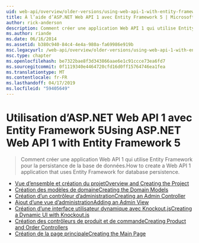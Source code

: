 ```yaml
---
uid: web-api/overview/older-versions/using-web-api-1-with-entity-framework-5/index
title: À l’aide d’ASP.NET Web API 1 avec Entity Framework 5 | Microsoft Docs
author: rick-anderson
description: Comment créer une application Web API 1 qui utilise Entity Framework pour la persistance de la base de données.
ms.author: riande
ms.date: 06/16/2014
ms.assetid: b380c940-84c4-4e4a-980a-fa69986e919b
msc.legacyurl: /web-api/overview/older-versions/using-web-api-1-with-entity-framework-5
msc.type: chapter
ms.openlocfilehash: be7322bae8f3d343866aae6e1c91ccce73ea6fd7
ms.sourcegitcommit: 0f1119340e4464720cfd16d0ff15764746ea1fea
ms.translationtype: MT
ms.contentlocale: fr-FR
ms.lasthandoff: 04/17/2019
ms.locfileid: "59405649"
---
```

# <a name="using-aspnet-web-api-1-with-entity-framework-5"></a><span data-ttu-id="555b3-103">Utilisation d’ASP.NET Web API 1 avec Entity Framework 5</span><span class="sxs-lookup"><span data-stu-id="555b3-103">Using ASP.NET Web API 1 with Entity Framework 5</span></span>

> <span data-ttu-id="555b3-104">Comment créer une application Web API 1 qui utilise Entity Framework pour la persistance de la base de données.</span><span class="sxs-lookup"><span data-stu-id="555b3-104">How to create a Web API 1 application that uses Entity Framework for database persistence.</span></span>


- [<span data-ttu-id="555b3-105">Vue d’ensemble et création du projet</span><span class="sxs-lookup"><span data-stu-id="555b3-105">Overview and Creating the Project</span></span>](using-web-api-with-entity-framework-part-1.md)
- [<span data-ttu-id="555b3-106">Création des modèles de domaine</span><span class="sxs-lookup"><span data-stu-id="555b3-106">Creating the Domain Models</span></span>](using-web-api-with-entity-framework-part-2.md)
- [<span data-ttu-id="555b3-107">Création d’un contrôleur d’administration</span><span class="sxs-lookup"><span data-stu-id="555b3-107">Creating an Admin Controller</span></span>](using-web-api-with-entity-framework-part-3.md)
- [<span data-ttu-id="555b3-108">Ajout d’une vue d’administration</span><span class="sxs-lookup"><span data-stu-id="555b3-108">Adding an Admin View</span></span>](using-web-api-with-entity-framework-part-4.md)
- [<span data-ttu-id="555b3-109">Création d’une interface utilisateur dynamique avec Knockout.js</span><span class="sxs-lookup"><span data-stu-id="555b3-109">Creating a Dynamic UI with Knockout.js</span></span>](using-web-api-with-entity-framework-part-5.md)
- [<span data-ttu-id="555b3-110">Création des contrôleurs de produit et de commande</span><span class="sxs-lookup"><span data-stu-id="555b3-110">Creating Product and Order Controllers</span></span>](using-web-api-with-entity-framework-part-6.md)
- [<span data-ttu-id="555b3-111">Création de la page principale</span><span class="sxs-lookup"><span data-stu-id="555b3-111">Creating the Main Page</span></span>](using-web-api-with-entity-framework-part-7.md)
